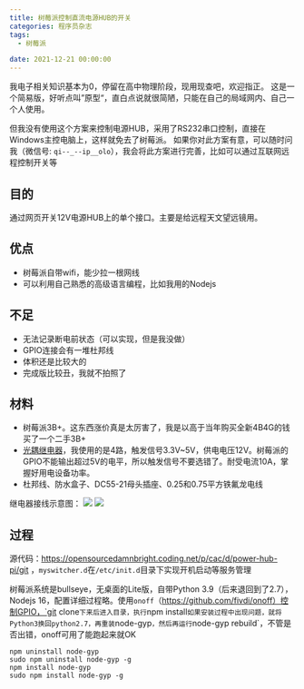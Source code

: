 ```yaml
---
title: 树莓派控制直流电源HUB的开关
categories: 程序员杂志
tags:
  - 树莓派

date: 2021-12-21 00:00:00
---
```


我电子相关知识基本为0，停留在高中物理阶段，现用现查吧，欢迎指正。
这是一个简易版，好听点叫”原型“，直白点说就很简陋，只能在自己的局域网内、自己一个人使用。
<!--more-->
但我没有使用这个方案来控制电源HUB，采用了RS232串口控制，直接在Windows主控电脑上，这样就免去了树莓派。
如果你对此方案有意，可以随时问我（微信号: `qi--_--ip__olo`），我会将此方案进行完善，比如可以通过互联网远程控制开关等

## 目的
通过网页开关12V电源HUB上的单个接口。主要是给远程天文望远镜用。

## 优点
- 树莓派自带wifi，能少拉一根网线
- 可以利用自己熟悉的高级语言编程，比如我用的Nodejs

## 不足
- 无法记录断电前状态（可以实现，但是我没做）
- GPIO连接会有一堆杜邦线
- 体积还是比较大的
- 完成版比较丑，我就不拍照了

## 材料
* 树莓派3B+。这东西涨价真是太厉害了，我是以高于当年购买全新4B4G的钱买了一个二手3B+
* [光耦继电器](https://item.taobao.com/item.htm?id=570578720722)，我使用的是4路，触发信号3.3V~5V，供电电压12V。树莓派的GPIO不能输出超过5V的电平，所以触发信号不要选错了。耐受电流10A，掌握好用电设备功率。
* 杜邦线、防水盒子、DC55-21母头插座、0.25和0.75平方铁氟龙电线

继电器接线示意图：
![](https://img.alicdn.com/imgextra/i2/2495360764/O1CN01wHOEBZ1HVxHhm1oPL_!!2495360764.jpg)
![](http://oldmanblog.oss-cn-guangzhou.aliyuncs.com/blog/树莓派继电器.jpg)

## 过程
源代码：https://opensourcedamnbright.coding.net/p/cac/d/power-hub-pi/git ，`myswitcher.d`在`/etc/init.d`目录下实现开机启动等服务管理

树莓派系统是bullseye，无桌面的Lite版，自带Python 3.9（后来退回到了2.7），Nodejs 16，配置详细过程略。使用`onoff`（https://github.com/fivdi/onoff）控制GPIO，`git clone`下来后进入目录，执行`npm install`如果安装过程中出现问题，就将Python3换回python2.7，再重装`node-gyp`，然后再运行`node-gyp rebuild`，不管是否出错，onoff可用了能跑起来就OK
```
npm uninstall node-gyp
sudo npm uninstall node-gyp -g
npm install node-gyp
sudo npm install node-gyp -g

```
